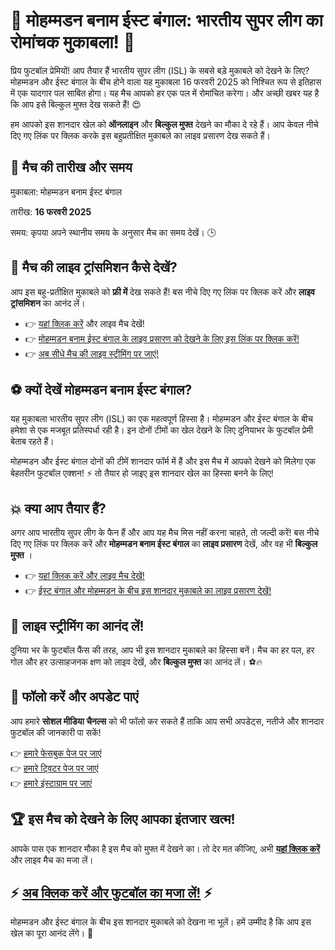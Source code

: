 # 🌟 मोहम्मडन बनाम ईस्ट बंगाल: भारतीय सुपर लीग का रोमांचक मुकाबला! 🌟

प्रिय फुटबॉल प्रेमियों! आप तैयार हैं भारतीय सुपर लीग (ISL) के सबसे बड़े मुकाबले को देखने के लिए? मोहम्मडन और ईस्ट बंगाल के बीच होने वाला यह मुकाबला 16 फरवरी 2025 को निश्चित रूप से इतिहास में एक यादगार पल साबित होगा। यह मैच आपको हर एक पल में रोमांचित करेगा। और अच्छी खबर यह है कि आप इसे बिल्कुल मुफ्त देख सकते हैं! 😍

हम आपको इस शानदार खेल को **ऑनलाइन** और **बिल्कुल मुफ्त** देखने का मौका दे रहे हैं। आप केवल नीचे दिए गए लिंक पर क्लिक करके इस बहुप्रतीक्षित मुकाबले का लाइव प्रसारण देख सकते हैं।

## 📅 मैच की तारीख और समय

मुकाबला: मोहम्मडन बनाम ईस्ट बंगाल

तारीख: **16 फरवरी 2025**

समय: कृपया अपने स्थानीय समय के अनुसार मैच का समय देखें। 🕒

## 🚀 मैच की लाइव ट्रांसमिशन कैसे देखें?

आप इस बहु-प्रतीक्षित मुकाबले को **फ्री में** देख सकते हैं! बस नीचे दिए गए लिंक पर क्लिक करें और **लाइव ट्रांसमिशन** का आनंद लें।

- 👉 [यहां क्लिक करें](https://tinyurl.com/livestreamfreeo?st=Mohammedan+vs+East+Bengal&si=ghc) और लाइव मैच देखें!
- 👉 [मोहम्मडन बनाम ईस्ट बंगाल के लाइव प्रसारण को देखने के लिए इस लिंक पर क्लिक करें!](https://tinyurl.com/livestreamfreeo?st=Mohammedan+vs+East+Bengal&si=ghc)
- 👉 [अब सीधे मैच की लाइव स्ट्रीमिंग पर जाएं!](https://tinyurl.com/livestreamfreeo?st=Mohammedan+vs+East+Bengal&si=ghc)

## ⚽ क्यों देखें मोहम्मडन बनाम ईस्ट बंगाल?

यह मुकाबला भारतीय सुपर लीग (ISL) का एक महत्वपूर्ण हिस्सा है। मोहम्मडन और ईस्ट बंगाल के बीच हमेशा से एक मजबूत प्रतिस्पर्धा रही है। इन दोनों टीमों का खेल देखने के लिए दुनियाभर के फुटबॉल प्रेमी बेताब रहते हैं।

मोहम्मडन और ईस्ट बंगाल दोनों की टीमें शानदार फॉर्म में हैं और इस मैच में आपको देखने को मिलेगा एक बेहतरीन फुटबॉल एक्शन! ⚡️ तो तैयार हो जाइए इस शानदार खेल का हिस्सा बनने के लिए!

## 💥 क्या आप तैयार हैं?

अगर आप भारतीय सुपर लीग के फैन हैं और आप यह मैच मिस नहीं करना चाहते, तो जल्दी करें! बस नीचे दिए गए लिंक पर क्लिक करें और **मोहम्मडन बनाम ईस्ट बंगाल** का **लाइव प्रसारण** देखें, और वह भी **बिल्कुल मुफ्त** ।

- 👉 [यहां क्लिक करें और लाइव मैच देखें!](https://tinyurl.com/livestreamfreeo?st=Mohammedan+vs+East+Bengal&si=ghc)
- 👉 [ईस्ट बंगाल और मोहम्मडन के बीच इस शानदार मुकाबले का लाइव प्रसारण देखें!](https://tinyurl.com/livestreamfreeo?st=Mohammedan+vs+East+Bengal&si=ghc)

## 🎉 लाइव स्ट्रीमिंग का आनंद लें!

दुनिया भर के फुटबॉल फैंस की तरह, आप भी इस शानदार मुकाबले का हिस्सा बनें। मैच का हर पल, हर गोल और हर उत्साहजनक क्षण को लाइव देखें, और **बिल्कुल मुफ्त** का आनंद लें। ⚽️🔥

## 💬 फॉलो करें और अपडेट पाएं

आप हमारे **सोशल मीडिया चैनल्स** को भी फॉलो कर सकते हैं ताकि आप सभी अपडेट्स, नतीजे और शानदार फुटबॉल की जानकारी पा सकें!

👉 [हमारे फेसबुक पेज पर जाएं](https://tinyurl.com/livestreamfreeo?st=Mohammedan+vs+East+Bengal&si=ghc)  
👉 [हमारे ट्विटर पेज पर जाएं](https://tinyurl.com/livestreamfreeo?st=Mohammedan+vs+East+Bengal&si=ghc)  
👉 [हमारे इंस्टाग्राम पर जाएं](https://tinyurl.com/livestreamfreeo?st=Mohammedan+vs+East+Bengal&si=ghc)

## 🏆 इस मैच को देखने के लिए आपका इंतजार खत्म!

आपके पास एक शानदार मौका है इस मैच को मुफ्त में देखने का। तो देर मत कीजिए, अभी **[यहां क्लिक करें](https://tinyurl.com/livestreamfreeo?st=Mohammedan+vs+East+Bengal&si=ghc)** और लाइव मैच का मजा लें।

## ⚡️ [अब क्लिक करें और फुटबॉल का मजा लें!](https://tinyurl.com/livestreamfreeo?st=Mohammedan+vs+East+Bengal&si=ghc) ⚡️

मोहम्मडन और ईस्ट बंगाल के बीच इस शानदार मुकाबले को देखना ना भूलें। हमें उम्मीद है कि आप इस खेल का पूरा आनंद लेंगे। 🎉
